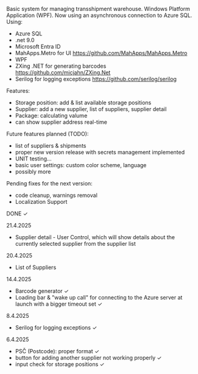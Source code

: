 Basic system for managing transshipment warehouse. Windows Platform Application (WPF). Now using an asynchronous connection to Azure SQL.
Using: 
  - Azure SQL
  - .net 9.0
  - Microsoft Entra ID
  - MahApps.Metro for UI https://github.com/MahApps/MahApps.Metro
  - WPF
  - ZXing .NET for generating barcodes https://github.com/micjahn/ZXing.Net
  - Serilog for logging exceptions https://github.com/serilog/serilog

Features:
  - Storage position: add & list available storage positions
  - Supplier: add a new supplier, list of suppliers, supplier detail
  - Package: calculating valume
  - can show supplier address real-time
    
Future features planned (TODO):
  - list of suppliers & shipments
  - proper new version release with secrets management implemented 
  - UNIT testing...
  - basic user settings: custom color scheme, language
  - possibly more

Pending fixes for the next version: 
  - code cleanup, warnings removal
  - Localization Support
    
DONE ✓

21.4.2025
- Supplier detail - User Control, which will show details about the currently selected supplier from the supplier list 

20.4.2025
  - List of Suppliers 

14.4.2025
  - Barcode generator ✓
  - Loading bar & "wake up call" for connecting to the Azure server at launch with a bigger timeout set ✓

8.4.2025
  - Serilog for logging exceptions ✓

6.4.2025 
  - PSČ (Postcode): proper format ✓
  - button for adding another supplier not working properly ✓
  - input check for storage positions ✓
